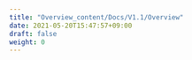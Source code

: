 ```yaml
---
title: "Overview_content/Docs/V1.1/Overview"
date: 2021-05-20T15:47:57+09:00
draft: false
weight: 0
---
```


